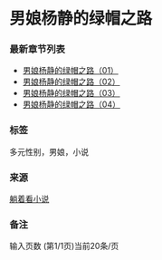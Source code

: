 # 男娘杨静的绿帽之路

### 最新章节列表

- [男娘杨静的绿帽之路（01）](http://m.tanzhekan7.com/14_14293/213554.html)
- [男娘杨静的绿帽之路（02）](http://m.tanzhekan7.com/14_14293/213555.html)
- [男娘杨静的绿帽之路（03）](http://m.tanzhekan7.com/14_14293/213556.html)
- [男娘杨静的绿帽之路（04）](http://m.tanzhekan7.com/14_14293/214007.html)

### 标签
多元性别，男娘，小说

### 来源
[躺着看小说](http://www.tanzhekan7.com)

### 备注
输入页数 (第1/1页)当前20条/页